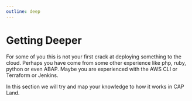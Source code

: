 ```yaml
---
outline: deep
---
```


# Getting Deeper

For some of you this is not your first crack at deploying something to the cloud. Perhaps you have come from some other experience like php, ruby, python or even ABAP. Maybe you are experienced with the AWS CLI or Terraform or Jenkins. 

In this section we will try and map your knowledge to how it works in CAP Land. 


